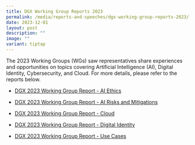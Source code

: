 ```yaml
---
title: DGX Working Group Reports 2023
permalink: /media/reports-and-speeches/dgx-working-group-reports-2023/
date: 2023-12-01
layout: post
description: ""
image: ""
variant: tiptap
---
```

<p>The 2023 Working Groups (WGs) saw representatives share experiences and
opportunities on topics covering Artificial Intelligence (AI), Digital
Identity, Cybersecurity, and Cloud. For more details, please refer to the
reports below.</p>
<ul data-tight="true" class="tight">
<li>
<p><a href="/files/media/Reports/DGX_2023_Working_Group_Report___AI_Ethics.pdf" rel="noopener nofollow" target="_blank">DGX 2023 Working Group Report - AI Ethics</a>
</p>
</li>
<li>
<p><a href="/files/media/Reports/DGX_2023_Working_Group_Report___Common_AI_Risks_and_Mitigations.pdf" rel="noopener nofollow" target="_blank">DGX 2023 Working Group Report - AI Risks and Mitigations</a>
</p>
</li>
<li>
<p><a href="/files/media/Reports/DGX_2023_Working_Group_Report___Cloud.pdf" rel="noopener nofollow" target="_blank">DGX 2023 Working Group Report - Cloud</a>
</p>
</li>
<li>
<p><a href="/files/media/Reports/DGX_2023_Working_Group_Report___Threats_and_Cybercrime_in_Digital_Identity.pdf" rel="noopener nofollow" target="_blank">DGX 2023 Working Group Report - Digital Identity</a>
</p>
</li>
<li>
<p><a href="/files/media/Reports/DGX_2023_Working_Group_Report___Use_Cases.pdf" rel="noopener nofollow" target="_blank">DGX 2023 Working Group Report - Use Cases</a>
</p>
</li>
</ul>
<p></p>
